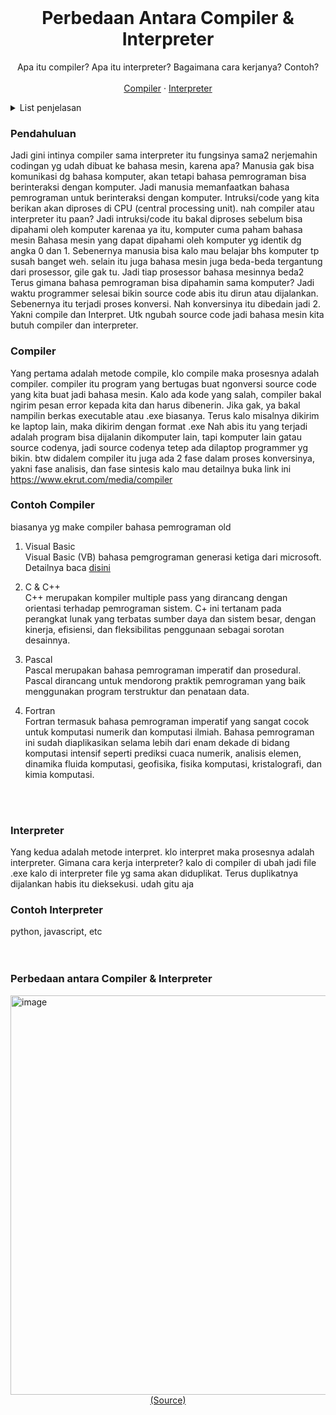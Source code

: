 <br />
<div align="center">
  <h1 align="center">Perbedaan Antara Compiler & Interpreter</h1>
  <p align="center">
    Apa itu compiler? Apa itu interpreter? Bagaimana cara kerjanya? Contoh?
    <br />
    <br />
    <a href="https://github.com/othneildrew/Best-README-Template">Compiler</a>
    ·
    <a href="https://github.com/othneildrew/Best-README-Template/issues">Interpreter</a>
  </p>
</div>

<details>
  <summary>List penjelasan</summary>
  <ol>
    <li>
      <a href="#com">Compiler</a>
      <ul>
        <li><a href="#com">Cara kerja compiler</a></li>
        <li><a href="#contohcom">Contoh compiler</a></li>
      </ul>
    </li>
    <li>
      <a href="#inter">Interpreter</a>
      <ul>
        <li><a href="#inter">Cara kerja interpreter</a></li>
        <li><a href="#contohinter">Contoh interpreter</a></li>
      </ul>
    </li>
    <li><a href="#perbedaan">Perbedaan antara Compiler & Interpreter</a></li>
	<li><a href="#usage">Hybrid (JVM)</a></li>
  </ol>
</details>

### Pendahuluan
Jadi gini intinya compiler sama interpreter itu fungsinya sama2 nerjemahin codingan yg udah dibuat ke bahasa mesin, karena apa? Manusia gak bisa komunikasi dg bahasa komputer, akan tetapi bahasa pemrograman bisa berinteraksi dengan komputer. Jadi manusia memanfaatkan bahasa pemrograman untuk berinteraksi dengan komputer. Intruksi/code yang kita berikan akan diproses di CPU (central processing unit). nah compiler atau interpreter itu paan? Jadi intruksi/code itu bakal diproses sebelum bisa dipahami oleh komputer karenaa ya itu, komputer cuma paham bahasa mesin 
Bahasa mesin yang dapat dipahami oleh komputer yg identik dg angka 0 dan 1. Sebenernya manusia bisa kalo mau belajar bhs komputer tp susah banget weh. selain itu juga bahasa mesin juga beda-beda tergantung dari prosessor, gile gak tu. Jadi tiap prosessor bahasa mesinnya beda2
Terus gimana bahasa pemrograman bisa dipahamin sama komputer? Jadi waktu programmer selesai bikin source code abis itu dirun atau dijalankan. Sebenernya itu terjadi proses konversi. Nah konversinya itu dibedain jadi 2. Yakni compile dan Interpret. Utk ngubah source code jadi bahasa mesin kita butuh compiler dan interpreter.

<div id="com"></div>

### Compiler

Yang pertama adalah metode compile, klo compile maka prosesnya adalah compiler. compiler itu program yang bertugas buat ngonversi source code yang kita buat jadi bahasa mesin. Kalo ada kode yang salah, compiler bakal ngirim pesan error kepada kita dan harus dibenerin. Jika gak, ya bakal nampilin berkas executable atau .exe biasanya. Terus kalo misalnya dikirim ke laptop lain, maka dikirim dengan format .exe 
Nah abis itu yang terjadi adalah program bisa dijalanin dikomputer lain, tapi komputer lain gatau source codenya, jadi source codenya tetep ada dilaptop programmer yg bikin. btw didalem compiler itu juga ada 2 fase dalam proses konversinya, yakni fase analisis, dan fase sintesis kalo mau detailnya buka link ini
https://www.ekrut.com/media/compiler



<div id="contohcom"></div>
<h3>Contoh Compiler</h3>
biasanya yg make compiler bahasa pemrograman old

1. Visual Basic <br>
	Visual Basic (VB) bahasa pemgrograman generasi ketiga dari microsoft. Detailnya baca <a href="https://id.wikipedia.org/wiki/Visual_Basic">disini</a>

2. C & C++ <br>
	C++ merupakan kompiler multiple pass yang dirancang dengan orientasi terhadap pemrograman sistem. C+ ini tertanam pada perangkat lunak yang terbatas sumber daya dan sistem besar, dengan kinerja, efisiensi, dan fleksibilitas penggunaan sebagai sorotan desainnya.

3. Pascal <br>
	Pascal merupakan bahasa pemrograman imperatif dan prosedural. Pascal dirancang untuk mendorong praktik pemrograman yang baik menggunakan program terstruktur dan penataan data.

4. Fortran <br>
	Fortran termasuk bahasa pemrograman imperatif yang sangat cocok untuk komputasi numerik dan komputasi ilmiah. Bahasa pemrograman ini sudah diaplikasikan selama lebih dari enam dekade di bidang komputasi intensif seperti prediksi cuaca numerik, analisis elemen, dinamika fluida komputasi, geofisika, fisika komputasi, kristalografi, dan kimia komputasi.
	
<br>
<br>

<div id="inter"></div>

### Interpreter

Yang kedua adalah metode interpret. klo interpret maka prosesnya adalah interpreter. Gimana cara kerja interpreter? kalo di compiler di ubah jadi file .exe
kalo di interpreter file yg sama akan diduplikat. Terus duplikatnya dijalankan habis itu dieksekusi. udah gitu aja

<div id="contohinter"></div>
<h3>Contoh Interpreter</h3>
python, javascript, etc

<br>
<br>
<br>

<div id="perbedaan"></div>
<h3>Perbedaan antara Compiler & Interpreter</h3>

<img width="639" alt="image" src="https://user-images.githubusercontent.com/92344349/182743824-52a0c7a9-1c0e-4585-bd27-68eb2a66c42e.png">


<div align="center">
	<a href="https://medium.com/@larasn_/mengenal-compiler-dan-interpreter-30610c6df554">(Source)</a>
</div>






